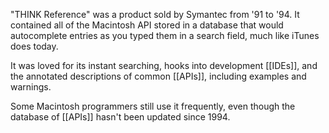

"THINK Reference" was a product sold by Symantec from '91 to '94. It contained all of the Macintosh API stored in a database that would autocomplete entries as you typed them in a search field, much like iTunes does today.

It was loved for its instant searching, hooks into development [[IDEs]], and the annotated descriptions of common [[APIs]], including examples and warnings.

Some Macintosh programmers still use it frequently, even though the database of [[APIs]] hasn't been updated since 1994.